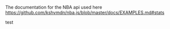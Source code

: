 The documentation for the NBA api used here https://github.com/kshvmdn/nba.js/blob/master/docs/EXAMPLES.md#stats


test
